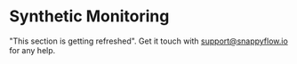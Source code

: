 # Synthetic Monitoring

"This section is getting refreshed". Get it touch with [support@snappyflow.io](mailto:support@snappyflow.io) for any help.
